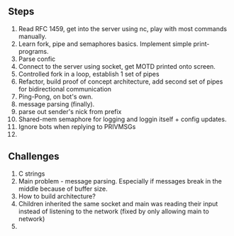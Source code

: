 ## Steps
1. Read RFC 1459, get into the server using nc, play with most commands manually.
2. Learn fork, pipe and semaphores basics. Implement simple print-programs.
3. Parse confic
3. Connect to the server using socket, get MOTD printed onto screen.
4. Controlled fork in a loop, establish 1 set of pipes
5. Refactor, build proof of concept architecture, add second set of pipes for bidirectional communication
6. Ping-Pong, on bot's own.
7. message parsing (finally).
8. parse out sender's nick from prefix
9. Shared-mem semaphore for logging and loggin itself + config updates.
10. Ignore bots when replying to PRIVMSGs
11.

## Challenges
1. C strings
2. Main problem - message parsing. Especially if messages break in the middle because of buffer size.
3. How to build architecture? 
4. Children inherited the same socket and main was reading their input instead of listening to the network (fixed by only allowing main to network)
5. 
